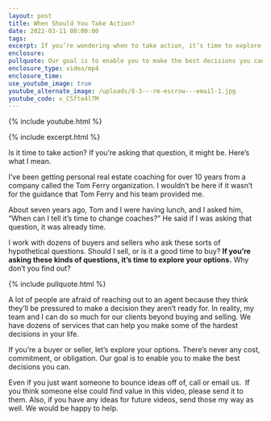 ```yaml
---
layout: post
title: When Should You Take Action?
date: 2022-03-11 00:00:00
tags:
excerpt: If you’re wondering when to take action, it’s time to explore your options.
enclosure:
pullquote: Our goal is to enable you to make the best decisions you can.
enclosure_type: video/mp4
enclosure_time:
use_youtube_image: true
youtube_alternate_image: /uploads/8-3---rm-escrow---email-1.jpg
youtube_code: x_CSfte4l7M
---
```

{% include youtube.html %}

{% include excerpt.html %}

Is it time to take action? If you’re asking that question, it might be. Here’s what I mean.

I’ve been getting personal real estate coaching for over 10 years from a company called the Tom Ferry organization. I wouldn’t be here if it wasn’t for the guidance that Tom Ferry and his team provided me.

About seven years ago, Tom and I were having lunch, and I asked him, “When can I tell it’s time to change coaches?” He said if I was asking that question, it was already time.

I work with dozens of buyers and sellers who ask these sorts of hypothetical questions. Should I sell, or is it a good time to buy? **If you’re asking these kinds of questions, it’s time to explore your options.** Why don’t you find out?

{% include pullquote.html %}

A lot of people are afraid of reaching out to an agent because they think they’ll be pressured to make a decision they aren’t ready for. In reality, my team and I can do so much for our clients beyond buying and selling. We have dozens of services that can help you make some of the hardest decisions in your life.

If you’re a buyer or seller, let’s explore your options. There’s never any cost, commitment, or obligation. Our goal is to enable you to make the best decisions you can.

Even if you just want someone to bounce ideas off of, call or email us.&nbsp; If you think someone else could find value in this video, please send it to them. Also, if you have any ideas for future videos, send those my way as well. We would be happy to help.
